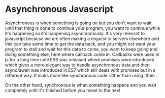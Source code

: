 # Asynchronous Javascript

Asynchronous is when something is going on but you don't want to wait until that thing is done to continue your program, you want to continue while it's happening so it's happening asynchronously. It's very relevant to javascript because we are often making a request to servers elsewhere and this can take some time to get the data back, and you might not want your program to stall and wait for this data to come, you want to keep going and doing something else, here where callback come in. Callbacks were used in js for a long time until ES6 was released where promises were introduced which gives a more elegant way to handle asynchronous data and then async/await was introduced in ES7 which still deals with promises but in a different way. It looks more like synchronous code rather than using .then .

On the other hand, synchronous is when something happens and you wait completely until it's finished before you move to the next 